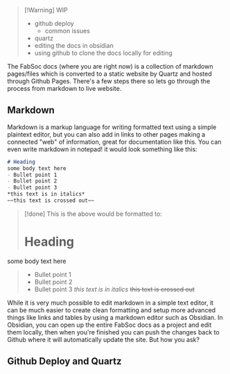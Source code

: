 
> [!Warning] WIP
> - github deploy
> 	- common issues
> - quartz
> - editing the docs in obsidian
> - using github to clone the docs locally for editing 

The FabSoc docs (where you are right now) is a collection of markdown pages/files which is converted to a static website by Quartz and hosted through Github Pages. There's a few steps there so lets go through the process from markdown to live website.
## Markdown
Markdown is a markup language for writing formatted text using a simple plaintext editor, but you can also add in links to other pages making a connected "web" of information, great for documentation like this. 
You can even write markdown in notepad! it would look something like this:
```md
# Heading
some body text here
- Bullet point 1
- Bullet point 2
- Bullet point 3
*this text is in italics*
~~this text is crossed out~~
```

> [!done] This is the above would be formatted to:
> # Heading
some body text here
> - Bullet point 1
> - Bullet point 2
> - Bullet point 3
> *this text is in italics*
> ~~this text is crossed out~~

While it is very much possible to edit markdown in a simple text editor, it can be much easier to create clean formatting and setup more advanced things like links and tables by using a markdown editor such as Obsidian. 
In Obsidian, you can open up the entire FabSoc docs as a project and edit them locally, then when you're finished you can push the changes back to Github where it will automatically update the site. But how you ask?
## Github Deploy and Quartz